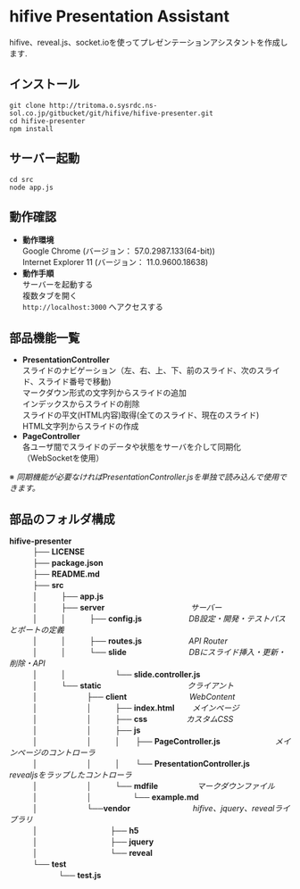hifive Presentation Assistant
===============
hifive、reveal.js、socket.ioを使ってプレゼンテーションアシスタントを作成します.

## インストール
```
git clone http://tritoma.o.sysrdc.ns-sol.co.jp/gitbucket/git/hifive/hifive-presenter.git  
cd hifive-presenter  
npm install  
```

## サーバー起動
```
cd src  
node app.js  
```

## 動作確認
* **動作環境**  
Google Chrome (バージョン： 57.0.2987.133(64-bit))  
Internet Explorer 11 (バージョン： 11.0.9600.18638)  
* **動作手順**  
サーバーを起動する  
複数タブを開く  
`http://localhost:3000` へアクセスする  

## 部品機能一覧
* **PresentationController**  
スライドのナビゲーション（左、右、上、下、前のスライド、次のスライド、スライド番号で移動)  
マークダウン形式の文字列からスライドの追加  
インデックスからスライドの削除  
スライドの平文(HTML内容)取得(全てのスライド、現在のスライド)  
HTML文字列からスライドの作成
* **PageController**  
各ユーザ間でスライドのデータや状態をサーバを介して同期化（WebSocketを使用）  

※ *同期機能が必要なければPresentationController.jsを単独で読み込んで使用できます。*  

## 部品のフォルダ構成
**hifive-presenter**  
　　　├── **LICENSE**  
　　　├── **package.json**  
　　　├── **README.md**  
　　　├── **src**  
　　　│　　　├── **app.js**  
　　　│　　　├── **server**　　　　　　　　　　　*サーバー*  
　　　│　　　│　　　├── **config.js**　　　　　　*DB設定・開発・テストパスとポートの定義*  
　　　│　　　│　　　├── **routes.js**　　　　　　*API Router*  
　　　│　　　│　　　└── **slide**　　　　　　　　*DBにスライド挿入・更新・削除・API*  
　　　│　　　│　　　　　　 └── **slide.controller.js**  
　　　│　　　└── **static**　　　　　　　　　　　*クライアント*  
　　　│　　　　　　 ├── **client**　　　　　　　　*WebContent*  
　　　│　　　　　　 │　　　├── **index.html**  　　*メインページ*  
　　　│　　　　　　 │　　　├── **css**　　　　　*カスタムCSS*  
　　　│　　　　　　 │　　　├── **js**  
　　　│　　　　　　 │　　　│　　├── **PageController.js**　　　　　　　*メインページのコントローラ*  
　　　│　　　　　　 │　　　│　　└── **PresentationController.js**　　　*revealjsをラップしたコントローラ*  
　　　│　　　　　　 │　　　└── **mdfile**　　　　　*マークダウンファイル*  
　　　│　　　　　　 │　　　　　 └── **example.md**  
　　　│　　　　　　 └──**vendor**　　　　　　　　*hifive、jquery、revealライブラリ*  
　　　│　　　　　　　　　  ├── **h5**  
　　　│　　　　　　　　　  ├── **jquery**  
　　　│　　　　　　　　　  └── **reveal**  
　　　└── **test**  
　　　　　　 └── **test.js**
